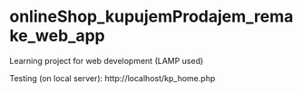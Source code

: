 # onlineShop_kupujemProdajem_remake_web_app
Learning project for web development (LAMP used)

Testing (on local server): 
http://localhost/kp_home.php
